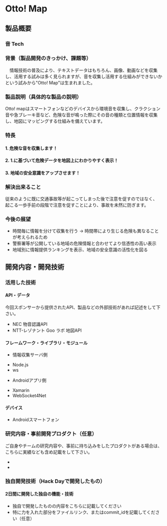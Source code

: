 # Otto! Map

## 製品概要
### 音 Tech

### 背景（製品開発のきっかけ、課題等）
　情報技術の普及により、テキストデータはもちろん、画像、動画などを収集し、活用する試みは多く見られますが、音を収集し活用する仕組みができないかという試みから"Otto! Map"は生まれました。

### 製品説明（具体的な製品の説明）
 Otto! mapはスマートフォンなどのデバイスから環境音を収集し、クラクション音や急ブレーキ音など、危険な音が鳴った際にその音の種類と位置情報を収集し、地図にマッピングする仕組みを備えています。

### 特長

#### 1. 危険な音を収集します！

#### 2. 1.に基づいて危険データを地図上にわかりやすく表示！

#### 3. 地域の安全意識をアップさせます！

### 解決出来ること
従来のように既に交通事故等が起こってしまった後で注意を促すのではなく、
起こる一歩手前の段階で注意を促すことにより、事故を未然に防ぎます。

### 今後の展望
* 時間毎に情報を分けて収集を行う
	 -> 時間帯により生じる危険も異なることが考えられるため
* 警察署等が公開している地域の危険情報と合わせてより信憑性の高い表示 
* 地域別に情報提供ランキングを表示、地域の安全意識の活性化を図る


## 開発内容・開発技術
### 活用した技術
#### API・データ
今回スポンサーから提供されたAPI、製品などの外部技術があれば記述をして下さい。

* NEC 物音認識API
* NTT-レゾナント Goo ラボ 地図API

#### フレームワーク・ライブラリ・モジュール

 - 情報収集サーバ側
* Node.js
* ws

 - Androidアプリ側
* Xamarin
* WebSocket4Net

#### デバイス
* Androidスマートフォン

### 研究内容・事前開発プロダクト（任意）
ご自身やチームの研究内容や、事前に持ち込みをしたプロダクトがある場合は、こちらに実績なども含め記載をして下さい。

* 
* 


### 独自開発技術（Hack Dayで開発したもの）
#### 2日間に開発した独自の機能・技術
* 独自で開発したものの内容をこちらに記載してください
* 特に力を入れた部分をファイルリンク、またはcommit_idを記載してください（任意）
